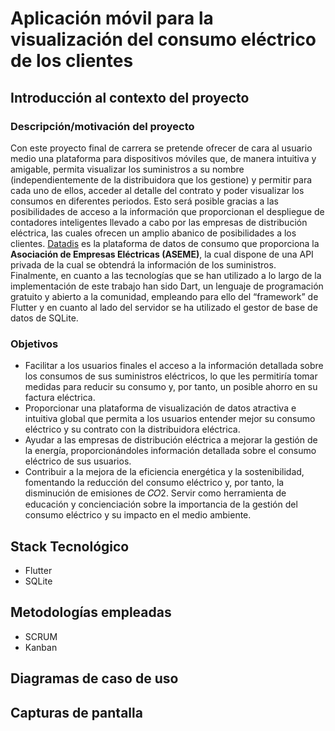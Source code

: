 # Aplicación móvil para la visualización del consumo eléctrico de los clientes

## Introducción al contexto del proyecto
### Descripción/motivación del proyecto
Con este proyecto final de carrera se pretende ofrecer de cara al usuario medio una plataforma para dispositivos móviles que, de manera intuitiva y amigable, permita visualizar los suministros a su nombre (independientemente de la distribuidora que los gestione) y permitir para cada uno de ellos, acceder al detalle del contrato y poder visualizar los consumos en diferentes periodos.
Esto será posible gracias a las posibilidades de acceso a la información que proporcionan el despliegue de contadores inteligentes llevado a cabo por las empresas de distribución eléctrica, las cuales ofrecen un amplio abanico de posibilidades a los clientes. [Datadis](https://www.datadis.es) es la plataforma de datos de consumo que proporciona la **Asociación de Empresas Eléctricas (ASEME)**, la cual dispone de una API privada de la cual se obtendrá la información de los suministros.
Finalmente, en cuanto a las tecnologías que se han utilizado a lo largo de la implementación de este trabajo han sido Dart, un lenguaje de programación gratuito y abierto a la comunidad, empleando para ello del “framework” de Flutter y en cuanto al lado del servidor se ha utilizado el gestor de base de datos de SQLite.

### Objetivos
- Facilitar a los usuarios finales el acceso a la información detallada sobre los consumos de sus suministros eléctricos, lo que les permitiría tomar medidas para reducir su consumo y, por tanto, un posible ahorro en su factura eléctrica.
- Proporcionar una plataforma de visualización de datos atractiva e intuitiva global que permita a los usuarios entender mejor su consumo eléctrico y su contrato con la distribuidora eléctrica.
- Ayudar a las empresas de distribución eléctrica a mejorar la gestión de la energía, proporcionándoles información detallada sobre el consumo eléctrico de sus usuarios.
- Contribuir a la mejora de la eficiencia energética y la sostenibilidad, fomentando la reducción del consumo eléctrico y, por tanto, la disminución de emisiones de 𝐶𝑂2.
Servir como herramienta de educación y concienciación sobre la importancia de la gestión del consumo eléctrico y su impacto en el medio ambiente.

## Stack Tecnológico
- Flutter
- SQLite

## Metodologías empleadas
- SCRUM
- Kanban

## Diagramas de caso de uso


## Capturas de pantalla
